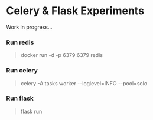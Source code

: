 # Celery & Flask Experiments

Work in progress...

### Run redis
> docker run -d -p 6379:6379 redis

### Run celery
> celery -A tasks worker --loglevel=INFO --pool=solo

### Run flask
> flask run